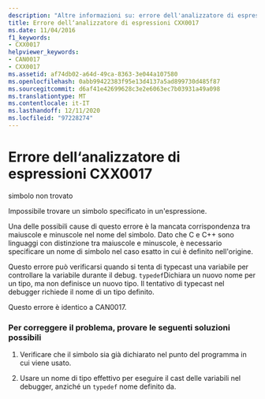 ```yaml
---
description: "Altre informazioni su: errore dell'analizzatore di espressioni CXX0017"
title: Errore dell‘analizzatore di espressioni CXX0017
ms.date: 11/04/2016
f1_keywords:
- CXX0017
helpviewer_keywords:
- CAN0017
- CXX0017
ms.assetid: af74db02-a64d-49ca-8363-3e044a107580
ms.openlocfilehash: 0abb99422383f95e13d4137a5ad899730d485f87
ms.sourcegitcommit: d6af41e42699628c3e2e6063ec7b03931a49a098
ms.translationtype: MT
ms.contentlocale: it-IT
ms.lasthandoff: 12/11/2020
ms.locfileid: "97228274"
---
```

# <a name="expression-evaluator-error-cxx0017"></a>Errore dell‘analizzatore di espressioni CXX0017

simbolo non trovato

Impossibile trovare un simbolo specificato in un'espressione.

Una delle possibili cause di questo errore è la mancata corrispondenza tra maiuscole e minuscole nel nome del simbolo. Dato che C e C++ sono linguaggi con distinzione tra maiuscole e minuscole, è necessario specificare un nome di simbolo nel caso esatto in cui è definito nell'origine.

Questo errore può verificarsi quando si tenta di typecast una variabile per controllare la variabile durante il debug. `typedef`Dichiara un nuovo nome per un tipo, ma non definisce un nuovo tipo. Il tentativo di typecast nel debugger richiede il nome di un tipo definito.

Questo errore è identico a CAN0017.

### <a name="to-fix-by-using-the-following-possible-solutions"></a>Per correggere il problema, provare le seguenti soluzioni possibili

1. Verificare che il simbolo sia già dichiarato nel punto del programma in cui viene usato.

1. Usare un nome di tipo effettivo per eseguire il cast delle variabili nel debugger, anziché un `typedef` nome definito da.
